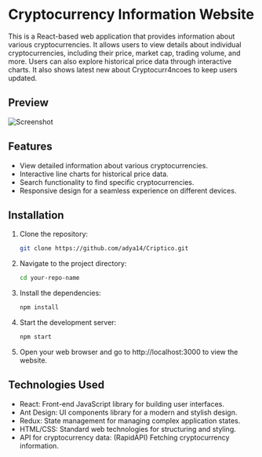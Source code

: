 # Cryptocurrency Information Website

This is a React-based web application that provides information about various cryptocurrencies. It allows users to view details about individual cryptocurrencies, including their price, market cap, trading volume, and more. Users can also explore historical price data through interactive charts.
It also shows latest new about Cryptocurr4ncoes to keep users updated.

## Preview

![Screenshot](./images/ss1.png)

## Features

- View detailed information about various cryptocurrencies.
- Interactive line charts for historical price data.
- Search functionality to find specific cryptocurrencies.
- Responsive design for a seamless experience on different devices.

## Installation

1. Clone the repository:

   ```bash
   git clone https://github.com/adya14/Criptico.git

2. Navigate to the project directory:
   ```bash
   cd your-repo-name

3. Install the dependencies:
   ```bash
   npm install

4. Start the development server:
   ```bash
   npm start

5. Open your web browser and go to http://localhost:3000 to view the website.

## Technologies Used
- React: Front-end JavaScript library for building user interfaces.
- Ant Design: UI components library for a modern and stylish design.
- Redux: State management for managing complex application states.
- HTML/CSS: Standard web technologies for structuring and styling.
- API for cryptocurrency data: (RapidAPI) Fetching cryptocurrency information.